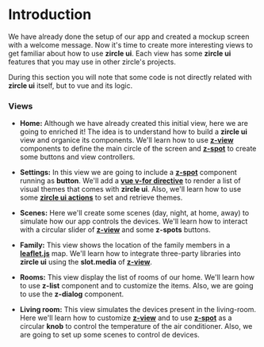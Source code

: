 # Introduction
We have already done the setup of our app and created a mockup screen with a welcome message. Now it's time to create more interesting views to get familiar about how to use **zircle ui**. Each view has some **zircle ui** features that you may use in other zircle's projects.

During this section you will note that some code is not directly related with **zircle ui** itself, but to vue and its logic. 

### Views
- **Home:** Although we have already created this initial view, here we are going to enriched it! The idea is to understand how to build a **zircle ui** view and organice its components.
We'll learn how to use [**z-view**](/api/z-view.html) components to define the main circle of the screen and [**z-spot**](/api/z-spot.html) to create some buttons and view controllers.

- **Settings:** In this view we are going to include a [**z-spot**](/api/z-spot.html) component running as **button**. We'll add a [**vue v-for directive**](https://vuejs.org/v2/guide/list.html#Mapping-an-Array-to-Elements-with-v-for) to render a list of visual themes that comes with **zircle ui**. Also, we'll learn how to use some [**zircle ui actions**](/api/public-api.html) to set and retrieve themes.

- **Scenes:** Here we'll create some scenes (day, night, at home, away) to simulate how our app controls the devices. We'll learn how to interact with a circular slider of [**z-view**](/api/z-view.html) and some **z-spots** buttons.

- **Family:** This view shows the location of the family members in a [**leaflet.js**](#) map. We'll learn how to integrate three-party libraries into **zircle ui** using the **slot.media** of [**z-view**](/api/z-view.html).

- **Rooms:** This view display the list of rooms of our home. We'll learn how to use **z-list** component and to customize the items. Also, we are going to use the **z-dialog** component.

- **Living room:** This view simulates the devices present in the living-room. Here we'll learn how to customize [**z-view**](/api/z-view.html) and to use [**z-spot**](/api/z-spot.html) as a circular **knob** to control the temperature of the air conditioner. Also, we are going to set up some scenes to control de devices.


